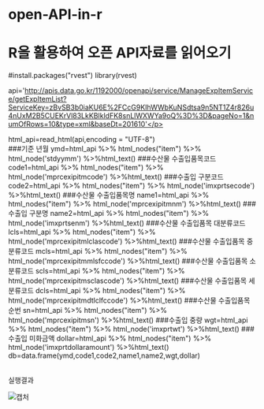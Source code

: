 # open-API-in-r
<html>
  <head>
<h1>R을 활용하여 오픈 API자료를 읽어오기</h1>
  </head>
<body>
  <p>
#install.packages("rvest")
library(rvest)

api='http://apis.data.go.kr/1192000/openapi/service/ManageExpItemService/getExpItemList?ServiceKey=zBvSB3b0iaKU6E%2FCcG9KIhWWbKuNSdtsa9n5NT1Z4r826u4nUxM2B5CUEKrVl83LkKBIkldFK8snLlWXWYa9oQ%3D%3D&pageNo=1&numOfRows=10&type=xml&baseDt=201610'</p>

<p>
html_api=read_html(api,encoding = "UTF-8")<br>
###기준 년월
ymd=html_api %>% html_nodes("item") %>% html_node('stdyymm') %>%html_text()
###수산물 수출입품목코드
code1=html_api %>% html_nodes("item") %>% html_node('mprcexipitmcode') %>%html_text()
###수출입 구분코드
code2=html_api %>% html_nodes("item") %>% html_node('imxprtsecode') %>%html_text()
###수산물 수출입품목명
name1=html_api %>% html_nodes("item") %>% html_node('mprcexipitmnm') %>%html_text()
###수출입 구분명
name2=html_api %>% html_nodes("item") %>% html_node('imxprtsenm') %>%html_text()
###수산물 수출입품목 대분류코드
lcls=html_api %>% html_nodes("item") %>% html_node('mprcexipitmlclascode') %>%html_text()   
###수산물 수출입품목 중분류코드
mcls=html_api %>% html_nodes("item") %>% html_node('mprcexipitmmlsfccode') %>%html_text()
###수산물 수출입품목 소분류코드
scls=html_api %>% html_nodes("item") %>% html_node('mprcexipitmsclascode') %>%html_text()   
###수산물 수출입품목 세분류코드
dcls=html_api %>% html_nodes("item") %>% html_node('mprcexipitmdtlclfccode') %>%html_text()   
###수산물 수출입품목 순번
sn=html_api %>% html_nodes("item") %>% html_node('mprcexipitmsn') %>%html_text()
###수출입 중량
wgt=html_api %>% html_nodes("item") %>% html_node('imxprtwt') %>%html_text()
###수출입 미화금액
dollar=html_api %>% html_nodes("item") %>% html_node('imxprtdollaramount') %>%html_text()
db=data.frame(ymd,code1,code2,name1,name2,wgt,dollar)
  </p>
</body>
<br>
실행결과

![캡처](https://user-images.githubusercontent.com/49007889/55308971-3c4d3b00-5497-11e9-97b4-543533dc09d8.PNG)

</html>
